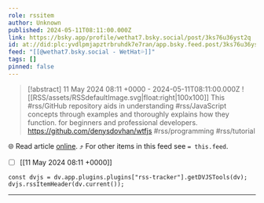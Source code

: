 ```yaml
---
role: rssitem
author: Unknown
published: 2024-05-11T08:11:00.000Z
link: https://bsky.app/profile/wethat7.bsky.social/post/3ks76u36yst2q
id: at://did:plc:yvdlpmjapztrbruhdk7e7ran/app.bsky.feed.post/3ks76u36yst2q
feed: "[[@wethat7․bsky․social - WetHat💦]]"
tags: []
pinned: false
---
```


> [!abstract] 11 May 2024 08:11 +0000 - 2024-05-11T08:11:00.000Z
> ![[RSS/assets/RSSdefaultImage.svg|float:right|100x100]] This #rss/GitHub repository aids in understanding #rss/JavaScript concepts through examples and thoroughly explains how they function. for beginners and professional developers. https://github.com/denysdovhan/wtfjs #rss/programming #rss/tutorial

🌐 Read article [online](https://bsky.app/profile/wethat7.bsky.social/post/3ks76u36yst2q). ⤴ For other items in this feed see `= this.feed`.

- [ ] [[11 May 2024 08꞉11 +0000]]

~~~dataviewjs
const dvjs = dv.app.plugins.plugins["rss-tracker"].getDVJSTools(dv);
dvjs.rssItemHeader(dv.current());
~~~

- - -